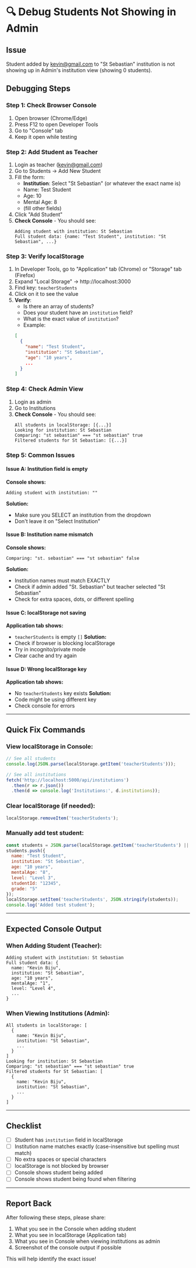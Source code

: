 # 🔍 Debug Students Not Showing in Admin

## Issue
Student added by kevin@gmail.com to "St Sebastian" institution is not showing up in Admin's institution view (showing 0 students).

## Debugging Steps

### Step 1: Check Browser Console
1. Open browser (Chrome/Edge)
2. Press F12 to open Developer Tools
3. Go to "Console" tab
4. Keep it open while testing

### Step 2: Add Student as Teacher
1. Login as teacher (kevin@gmail.com)
2. Go to Students → Add New Student
3. Fill the form:
   - **Institution**: Select "St Sebastian" (or whatever the exact name is)
   - Name: Test Student
   - Age: 10
   - Mental Age: 8
   - (fill other fields)
4. Click "Add Student"
5. **Check Console** - You should see:
   ```
   Adding student with institution: St Sebastian
   Full student data: {name: "Test Student", institution: "St Sebastian", ...}
   ```

### Step 3: Verify localStorage
1. In Developer Tools, go to "Application" tab (Chrome) or "Storage" tab (Firefox)
2. Expand "Local Storage" → http://localhost:3000
3. Find key: `teacherStudents`
4. Click on it to see the value
5. **Verify**:
   - Is there an array of students?
   - Does your student have an `institution` field?
   - What is the exact value of `institution`?
   - Example:
   ```json
   [
     {
       "name": "Test Student",
       "institution": "St Sebastian",
       "age": "10 years",
       ...
     }
   ]
   ```

### Step 4: Check Admin View
1. Login as admin
2. Go to Institutions
3. **Check Console** - You should see:
   ```
   All students in localStorage: [{...}]
   Looking for institution: St Sebastian
   Comparing: "st sebastian" === "st sebastian" true
   Filtered students for St Sebastian: [{...}]
   ```

### Step 5: Common Issues

#### Issue A: Institution field is empty
**Console shows:**
```
Adding student with institution: ""
```
**Solution:**
- Make sure you SELECT an institution from the dropdown
- Don't leave it on "Select Institution"

#### Issue B: Institution name mismatch
**Console shows:**
```
Comparing: "st. sebastian" === "st sebastian" false
```
**Solution:**
- Institution names must match EXACTLY
- Check if admin added "St. Sebastian" but teacher selected "St Sebastian"
- Check for extra spaces, dots, or different spelling

#### Issue C: localStorage not saving
**Application tab shows:**
- `teacherStudents` is empty `[]`
**Solution:**
- Check if browser is blocking localStorage
- Try in incognito/private mode
- Clear cache and try again

#### Issue D: Wrong localStorage key
**Application tab shows:**
- No `teacherStudents` key exists
**Solution:**
- Code might be using different key
- Check console for errors

---

## Quick Fix Commands

### View localStorage in Console:
```javascript
// See all students
console.log(JSON.parse(localStorage.getItem('teacherStudents')));

// See all institutions
fetch('http://localhost:5000/api/institutions')
  .then(r => r.json())
  .then(d => console.log('Institutions:', d.institutions));
```

### Clear localStorage (if needed):
```javascript
localStorage.removeItem('teacherStudents');
```

### Manually add test student:
```javascript
const students = JSON.parse(localStorage.getItem('teacherStudents') || '[]');
students.push({
  name: "Test Student",
  institution: "St Sebastian",
  age: "10 years",
  mentalAge: "8",
  level: "Level 3",
  studentId: "12345",
  grade: "5"
});
localStorage.setItem('teacherStudents', JSON.stringify(students));
console.log('Added test student');
```

---

## Expected Console Output

### When Adding Student (Teacher):
```
Adding student with institution: St Sebastian
Full student data: {
  name: "Kevin Biju",
  institution: "St Sebastian",
  age: "10 years",
  mentalAge: "1",
  level: "Level 4",
  ...
}
```

### When Viewing Institutions (Admin):
```
All students in localStorage: [
  {
    name: "Kevin Biju",
    institution: "St Sebastian",
    ...
  }
]
Looking for institution: St Sebastian
Comparing: "st sebastian" === "st sebastian" true
Filtered students for St Sebastian: [
  {
    name: "Kevin Biju",
    institution: "St Sebastian",
    ...
  }
]
```

---

## Checklist

- [ ] Student has `institution` field in localStorage
- [ ] Institution name matches exactly (case-insensitive but spelling must match)
- [ ] No extra spaces or special characters
- [ ] localStorage is not blocked by browser
- [ ] Console shows student being added
- [ ] Console shows student being found when filtering

---

## Report Back

After following these steps, please share:
1. What you see in the Console when adding student
2. What you see in localStorage (Application tab)
3. What you see in Console when viewing institutions as admin
4. Screenshot of the console output if possible

This will help identify the exact issue!

